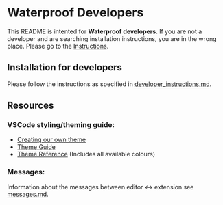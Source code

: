 # Waterproof Developers
This README is intented for **Waterproof developers**. If you are not a developer and are searching installation instructions, you are in the wrong place. Please go to the [Instructions](../README.md).

## Installation for developers
Please follow the instructions as specified in [developer_instructions.md](./developer_instructions.md).

## Resources
### VSCode styling/theming guide:
- [Creating our own theme](https://code.visualstudio.com/docs/getstarted/themes#_creating-your-own-color-theme)
- [Theme Guide](https://code.visualstudio.com/api/extension-guides/color-theme)
- [Theme Reference](https://code.visualstudio.com/api/references/theme-color) (Includes all available colours)

### Messages:
Information about the messages between editor <-> extension see [messages.md](./messages.md).